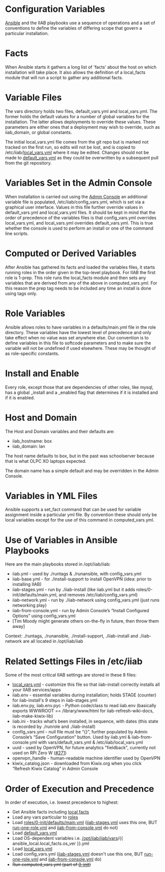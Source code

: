 Configuration Variables
=======================

[Ansible](https://en.wikipedia.org/wiki/Ansible_(software)) and the IIAB playbooks use a sequence of operations and a set of conventions to define the variables of differing scope that govern a particular installation.

Facts
=====

When Ansible starts it gathers a long list of 'facts' about the host on which installation will take place.  It also allows the definition of a local_facts module that will run a script to gather any additional facts.

Variable Files
==============

The vars directory holds two files, default_vars.yml and local_vars.yml.  The former holds the default values for a number of global variables for the installation.  The latter allows deployments to override these values.  These parameters are either ones that a deployment may wish to override, such as iiab_domain, or global constants.

The initial local_vars.yml file comes from the git repo but is marked not tracked on the first run, so edits will not be lost, and is copied to /etc/iiab/[local_vars.yml](http://FAQ.IIAB.IO#What_is_local_vars.yml_and_how_do_I_customize_it.3F) where it may be edited.  Changes should not be made to [default_vars.yml](https://github.com/iiab/iiab/blob/master/vars/default_vars.yml) as they could be overwritten by a subsequent pull from the git repository.

Variables Set in the Admin Console
==================================

When installation is carried out using the [Admin Console](http://FAQ.IIAB.IO#What_are_the_default_passwords.3F) an additional variable file is populated, /etc/iiab/config_vars.yml, which is set via a graphical user interface.  Values in this file further override values in default_vars.yml and local_vars.yml files.  It should be kept in mind that the order of precedence of the variables files is that config_vars.yml overrides local_vars.yml, and local_vars.yml overrides default_vars.yml.  This is true whether the console is used to perform an install or one of the command line scripts.

Computed or Derived Variables
=============================

After Ansible has gathered its facts and loaded the variables files, it starts running roles in the order given in the top-level playbook.  For IIAB the first role is 1-prep. This role runs the local_facts module and then sets any variables that are derived from any of the above in computed_vars.yml.  For this reason the prep tag needs to be included any time an install is done using tags only.

Role Variables
==============

Ansible allows roles to have variables in a defaults/main.yml file in the role directory.  These variables have the lowest level of precedence and only take effect when no value was set anywhere else.  Our convention is to define variables in this file to softcode parameters and to make sure the variable will not be undefined if used elsewhere.  These may be thought of as role-specific constants.

Install and Enable
==================

Every role, except those that are dependencies of other roles, like mysql, has a global <role name>_install and a <role name>_enabled flag that determines if it is installed and if it is enabled.

Host and Domain
===============

The Host and Domain variables and their defaults are:

* iiab_hostname: box
* iiab_domain: lan

The host name defaults to box, but in the past was schoolserver because that is what OLPC XO laptops expected.

The domain name has a simple default and may be overridden in the Admin Console.

Variables in YML Files
======================

Ansible supports a set_fact command that can be used for variable assignment inside a particular yml file.  By convention these should only be local variables except for the use of this command in computed_vars.yml.

Use of Variables in Ansible Playbooks
=====================================

Here are the main playbooks stored in /opt/iiab/iiab:

* iiab.yml - used by ./runtags & ./runansible, with config_vars.yml
* iiab-base.yml - for ./install-support to install OpenVPN (idea: prior to installing IIAB)
* iiab-stages.yml - run by ./iiab-install (like iiab.yml but it adds roles/0-init/defaults/main.yml, and removes /etc/iiab/config_vars.yml)
* iiab-network.yml - run by ./iiab-network using config_vars.yml (just runs networking play)
* iiab-from-console.yml - run by Admin Console’s “Install Configured Options” using config_vars.yml
* [Tim Moody might generate others on-the-fly in future, then throw them away]

Context: ./runtags, ./runansible, ./install-support, ./iiab-install and ./iiab-network are all located in /opt/iiab/iiab

Related Settings Files in /etc/iiab
===================================

Some of the most critical IIAB settings are stored in these 8 files:

* [local_vars.yml](http://wiki.laptop.org/go/IIAB/local_vars.yml) - customize this file so that iiab-install correctly installs all your IIAB services/apps
* iiab.env - essential variables during installation; holds STAGE (counter) for iiab-install's 9 steps in iiab-stages.yml
* iiab.env.py, iiab.env.pyc - Python code/class to read iiab.env (basically exports WWWROOT == /library/www/html for iiab-refresh-wiki-docs, iiab-make-kiwix-lib)
* iiab.ini - tracks what’s been installed, in sequence, with dates (this state is recorded by ./runrole and ./iiab-install)
* config_vars.yml - null file must be “{}”, further populated by Admin Console’s “Save Configuration” button.  Used by iiab.yml & iiab-from-console.yml with vars/default_vars.yml & /etc/iiab/local_vars.yml
* uuid - used by OpenVPN, for future analytics "fieldback", currently not used on RPi Zero W ([#271](https://github.com/iiab/iiab/pull/271))
* openvpn_handle - human-readable machine identifier used by OpenVPN
* kiwix_catalog.json - downloaded from Kiwix.org when you click “Refresh Kiwix Catalog” in Admin Console

Order of Execution and Precedence
=================================

In order of execution, i.e. lowest precedence to highest:

* Get Ansible facts including [local facts](https://github.com/iiab/iiab/blob/master/scripts/local_facts.fact)
* Load any vars particular to [roles](https://github.com/iiab/iiab/tree/master/roles)
* Load [roles/0-init/defaults/main.yml](https://github.com/iiab/iiab/blob/master/roles/0-init/defaults/main.yml) ([iiab-stages.yml](https://github.com/iiab/iiab/blob/master/iiab-stages.yml) uses this one, BUT [run-one-role.yml](https://github.com/iiab/iiab/blob/master/run-one-role.yml) and [iiab-from-console.yml](https://github.com/iiab/iiab/blob/master/iiab-from-console.yml) do not)
* Load [default_vars.yml](https://github.com/iiab/iiab/blob/master/vars/default_vars.yml)
* Load OS-dependent variables i.e. [/opt/iiab/iiab/vars](https://github.com/iiab/iiab/tree/master/vars)/{{ ansible_local.local_facts.os_ver }}.yml
* Load [local_vars.yml](http://wiki.laptop.org/go/IIAB/local_vars.yml)
* Load config_vars.yml ([iiab-stages.yml](https://github.com/iiab/iiab/blob/master/iiab-stages.yml) doesn't use this one, BUT [run-one-role.yml](https://github.com/iiab/iiab/blob/master/run-one-role.yml) and [iiab-from-console.yml](https://github.com/iiab/iiab/blob/master/iiab-from-console.yml) do)
* <strike>Run computed_vars.yml (part of [0-init](https://github.com/iiab/iiab/tree/master/roles/0-init))</strike>
